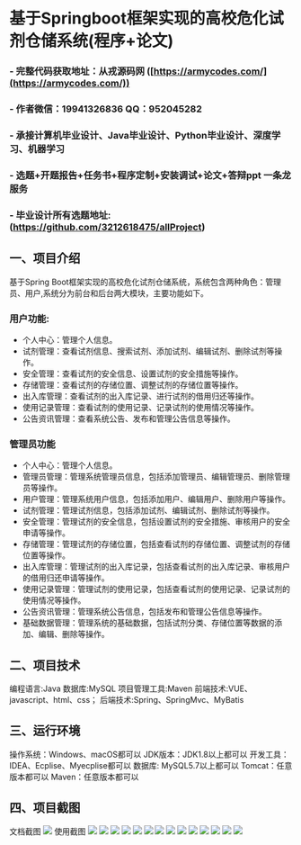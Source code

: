 基于Springboot框架实现的高校危化试剂仓储系统(程序+论文)
=
### - 完整代码获取地址：从戎源码网 ([https://armycodes.com/](https://armycodes.com/))
### - 作者微信：19941326836  QQ：952045282 
### - 承接计算机毕业设计、Java毕业设计、Python毕业设计、深度学习、机器学习
### - 选题+开题报告+任务书+程序定制+安装调试+论文+答辩ppt 一条龙服务
### - 毕业设计所有选题地址:(https://github.com/3212618475/allProject)


一、项目介绍
---
基于Spring Boot框架实现的高校危化试剂仓储系统，系统包含两种角色：管理员、用户,系统分为前台和后台两大模块，主要功能如下。

### 用户功能:
- 个人中心：管理个人信息。
- 试剂管理：查看试剂信息、搜索试剂、添加试剂、编辑试剂、删除试剂等操作。
- 安全管理：查看试剂的安全信息、设置试剂的安全措施等操作。
- 存储管理：查看试剂的存储位置、调整试剂的存储位置等操作。
- 出入库管理：查看试剂的出入库记录、进行试剂的借用归还等操作。
- 使用记录管理：查看试剂的使用记录、记录试剂的使用情况等操作。
- 公告资讯管理：查看系统公告、发布和管理公告信息等操作。

### 管理员功能
- 个人中心：管理个人信息。
- 管理员管理：管理系统管理员信息，包括添加管理员、编辑管理员、删除管理员等操作。
- 用户管理：管理系统用户信息，包括添加用户、编辑用户、删除用户等操作。
- 试剂管理：管理试剂信息，包括添加试剂、编辑试剂、删除试剂等操作。
- 安全管理：管理试剂的安全信息，包括设置试剂的安全措施、审核用户的安全申请等操作。
- 存储管理：管理试剂的存储位置，包括查看试剂的存储位置、调整试剂的存储位置等操作。
- 出入库管理：管理试剂的出入库记录，包括查看试剂的出入库记录、审核用户的借用归还申请等操作。
- 使用记录管理：管理试剂的使用记录，包括查看试剂的使用记录、记录试剂的使用情况等操作。
- 公告资讯管理：管理系统公告信息，包括发布和管理公告信息等操作。
- 基础数据管理：管理系统的基础数据，包括试剂分类、存储位置等数据的添加、编辑、删除等操作。


二、项目技术
---
编程语言:Java 
数据库:MySQL
项目管理工具:Maven 
前端技术:VUE、javascript、html、css； 
后端技术:Spring、SpringMvc、MyBatis

三、运行环境
---
操作系统：Windows、macOS都可以
JDK版本：JDK1.8以上都可以
开发工具：IDEA、Ecplise、Myecplise都可以
数据库: MySQL5.7以上都可以
Tomcat：任意版本都可以
Maven：任意版本都可以

四、项目截图
---
文档截图
![](limage/1.png)
使用截图
![](image/1.png)
![](image/2.png)
![](image/3.png)
![](image/4.png)
![](image/5.png)
![](image/6.png)
![](image/7.png)
![](image/8.png)
![](image/9.png)
![](image/10.png)
![](image/11.png)
![](image/12.png)
![](image/13.png)
![](image/14.png)
